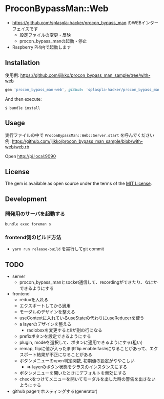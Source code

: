 # ProconBypassMan::Web
*  https://github.com/splaspla-hacker/procon_bypass_man のWEBインターフェイスです
    * 設定ファイルの変更・反映
    * procon_bypass_manの起動・停止
* Raspberry Pi4内で起動します

## Installation
使用例: https://github.com/jiikko/procon_bypass_man_sample/tree/with-web

```ruby
gem 'procon_bypass_man-web', github: 'splaspla-hacker/procon_bypass_man-web'
```

And then execute:

    $ bundle install

## Usage
実行ファイルの中で `ProconBypassMan::Web::Server.start` を呼んでください  
例: https://github.com/jiikko/procon_bypass_man_sample/blob/with-web/web.rb  

Open http://pi.local:9090

## License

The gem is available as open source under the terms of the [MIT License](https://opensource.org/licenses/MIT).

## Development
### 開発用のサーバを起動する
`bundle exec foreman s`

### frontend側のビルド方法
* `yarn run release-build` を実行してgit commit

## TODO
* server
    * procon_bypass_manとsocket通信して、recordingができたり、なにかできるようにする
* frontend
    * reduxを入れる
    * エクスポートしてから適用
    * モーダルのデザインを整える
    * useContextに入れているuseStateの代わりにuseReducerを使う
    * a layerのデザインを整える
        * radioboxを変更するとliが別の行になる
    * prefixボタンを設定できるようにする
    * plugin, modeを選択して、ボタンに適用できるようにする(粗い)
    * remap, flipに値が入ったままflip.enable:fasleになることがあって、エクスポート結果が不正になることがある
    * ボタンメニューのopen判定関数, 初期値の設定がややこしい
        * => layerのボタン状態をクラスのインスタンスにする
    * ボタンメニューを開いたときにデフォルトを無効にする
    * checkをつけてメニューを開いてモーダルを出した時の警告を出さないようにする
* github pageでホスティングする(generator)

